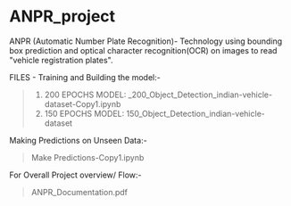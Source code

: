 # ANPR_project
ANPR (Automatic Number Plate Recognition)- Technology using bounding box prediction and optical character recognition(OCR) on images to read "vehicle registration plates".

FILES - 
Training and Building the model:-
> 1) 200 EPOCHS MODEL: _200_Object_Detection_indian-vehicle-dataset-Copy1.ipynb
> 2) 150 EPOCHS MODEL: 150_Object_Detection_indian-vehicle-dataset

Making Predictions on Unseen Data:-
> Make Predictions-Copy1.ipynb

For Overall Project overview/ Flow:- 
> ANPR_Documentation.pdf
